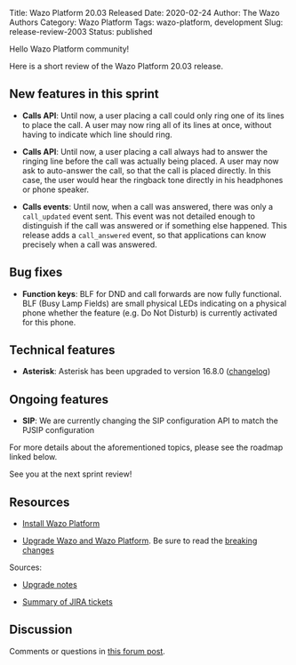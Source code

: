 Title: Wazo Platform 20.03 Released
Date: 2020-02-24
Author: The Wazo Authors
Category: Wazo Platform
Tags: wazo-platform, development
Slug: release-review-2003
Status: published

Hello Wazo Platform community!

Here is a short review of the Wazo Platform 20.03 release.

## New features in this sprint

* **Calls API**: Until now, a user placing a call could only ring one of its lines to place the call. A user may now ring all of its lines at once, without having to indicate which line should ring.

* **Calls API**: Until now, a user placing a call always had to answer the ringing line before the call was actually being placed. A user may now ask to auto-answer the call, so that the call is placed directly. In this case, the user would hear the ringback tone directly in his headphones or phone speaker.

* **Calls events**: Until now, when a call was answered, there was only a `call_updated` event sent. This event was not detailed enough to distinguish if the call was answered or if something else happened. This release adds a `call_answered` event, so that applications can know precisely when a call was answered.

## Bug fixes

* **Function keys**: BLF for DND and call forwards are now fully functional. BLF (Busy Lamp Fields) are small physical LEDs indicating on a physical phone whether the feature (e.g. Do Not Disturb) is currently activated for this phone.

## Technical features

* **Asterisk**: Asterisk has been upgraded to version 16.8.0 ([changelog](https://www.asterisk.org/downloads/asterisk-news/asterisk-1680-now-available))

## Ongoing features

* **SIP**: We are currently changing the SIP configuration API to match the PJSIP configuration

For more details about the aforementioned topics, please see the roadmap linked below.

See you at the next sprint review!

## Resources

* [Install Wazo Platform](https://wazo-platform.org/install)

* [Upgrade Wazo and Wazo Platform](http://documentation.wazo.community/en/stable/upgrade/upgrade.html). Be sure to read the [breaking changes](http://documentation.wazo.community/en/wazo-20.03/upgrade/upgrade_notes.html)

Sources:

* [Upgrade notes](http://documentation.wazo.community/en/stable/upgrade/upgrade_notes.html)

* [Summary of JIRA tickets](https://wazo-dev.atlassian.net/secure/ReleaseNote.jspa?projectId=10011&version=10069)

## Discussion

Comments or questions in [this forum post](https://wazo-platform.discourse.group/t/blog-wazo-platform-20-03-released/227).
